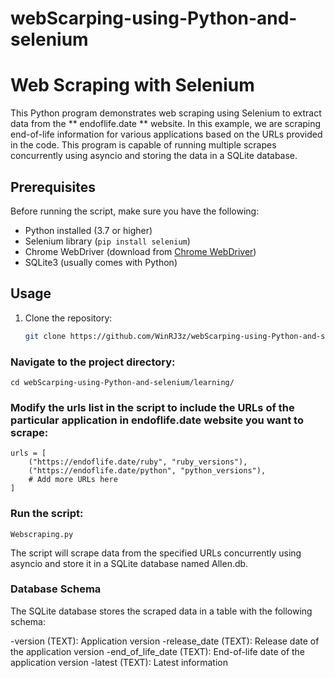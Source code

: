 # webScarping-using-Python-and-selenium
# Web Scraping with Selenium

This Python program demonstrates web scraping using Selenium to extract data from the ** endoflife.date ** website. In this example, we are scraping end-of-life information for various applications based on the URLs provided in the code. This program is capable of running multiple scrapes concurrently using asyncio and storing the data in a SQLite database.

## Prerequisites

Before running the script, make sure you have the following:

- Python installed (3.7 or higher)
- Selenium library (`pip install selenium`)
- Chrome WebDriver (download from [Chrome WebDriver](https://sites.google.com/chromium.org/driver/))
- SQLite3 (usually comes with Python)

## Usage

1. Clone the repository:

   ```bash
   git clone https://github.com/WinRJ3z/webScarping-using-Python-and-selenium
### Navigate to the project directory:

    cd webScarping-using-Python-and-selenium/learning/
### Modify the urls list in the script to include the URLs of the particular application in endoflife.date website you want to scrape:

    urls = [
        ("https://endoflife.date/ruby", "ruby_versions"),
        ("https://endoflife.date/python", "python_versions"),
        # Add more URLs here
    ]
### Run the script:
    Webscraping.py
The script will scrape data from the specified URLs concurrently using asyncio and store it in a SQLite database named Allen.db.

### Database Schema
The SQLite database stores the scraped data in a table with the following schema:

-version (TEXT): Application version
-release_date (TEXT): Release date of the application version
-end_of_life_date (TEXT): End-of-life date of the application version
-latest (TEXT): Latest information
